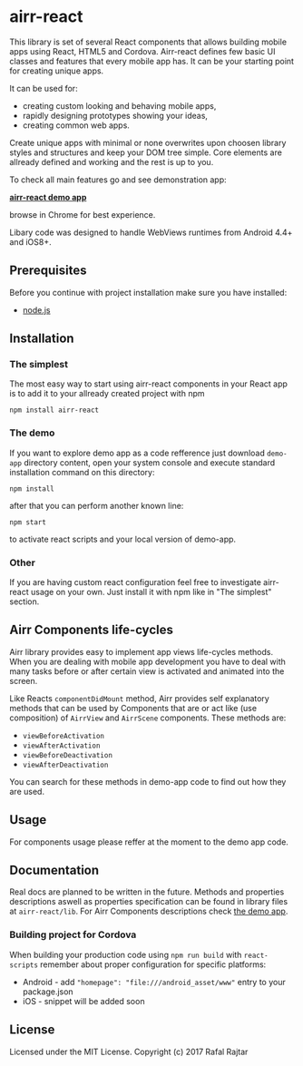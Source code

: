# airr-react

This library is set of several React components that allows building mobile apps using React, HTML5 and Cordova.
Airr-react defines few basic UI classes and features that every mobile app has. 
It can be your starting point for creating unique apps.

It can be used for:
* creating custom looking and behaving mobile apps,
* rapidly designing prototypes showing your ideas,
* creating common web apps.

Create unique apps with minimal or none overwrites upon choosen library styles and structures and keep your DOM tree simple. 
Core elements are allready defined and working and the rest is up to you.

To check all main features go and see demonstration app:

**[airr-react demo app](http://react.airr.pl)**

browse in Chrome for best experience. 

Libary code was designed to handle WebViews runtimes from Android 4.4+ and iOS8+.

## Prerequisites

Before you continue with project installation make sure you have installed:
* [node.js](https://nodejs.org/en/) 

## Installation

### The simplest

The most easy way to start using airr-react components in your React app is to add it to your allready created project with npm
```
npm install airr-react
```

### The demo

If you want to explore demo app as a code refference just download `demo-app` directory content, open your system console and execute standard installation command on this directory:
```
npm install
```
after that you can perform another known line:
```
npm start
```
to activate react scripts and your local version of demo-app.

### Other

If you are having custom react configuration feel free to investigate airr-react usage on your own. Just install it with npm like in "The simplest" section.

## Airr Components life-cycles

Airr library provides easy to implement app views life-cycles methods. 
When you are dealing with mobile app development you have to deal with many tasks before or after certain view is activated and animated into the screen.

Like Reacts `componentDidMount` method, Airr provides self explanatory methods that can be used by Components that are or act like (use composition) of `AirrView` and `AirrScene` components. These methods are:
* `viewBeforeActivation`
* `viewAfterActivation`
* `viewBeforeDeactivation`
* `viewAfterDeactivation`

You can search for these methods in demo-app code to find out how they are used.

## Usage

For components usage please reffer at the moment to the demo app code. 

## Documentation

Real docs are planned to be written in the future. 
Methods and properties descriptions aswell as properties specification can be found in library files at `airr-react/lib`.
For Airr Components descriptions check [the demo app](http://react.airr.pl). 

### Building project for Cordova

When building your production code using `npm run build` with `react-scripts` remember about proper configuration for specific platforms:
* Android - add `"homepage": "file:///android_asset/www"` entry to your package.json
* iOS - snippet will be added soon

## License

Licensed under the MIT License.
Copyright (c) 2017 Rafal Rajtar
